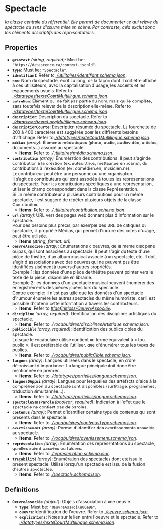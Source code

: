 # Spectacle

*la classe centrale du référentiel. Elle permet de documenter ce qui relève du spectacle au sens d'œuvre mise en scène. Par contraste, cela exclut donc les éléments descriptifs des représentations.*

## Properties

- <a id="properties/%40context"></a>**`@context`** *(string, required)*: Must be: `"https://datascence.ca/context.jsonld"`.
- <a id="properties/type"></a>**`type`**: Must be: `"Spectacle"`.
- <a id="properties/identifiant"></a>**`identifiant`**: Refer to *[./utilitaires/identifiant.schema.json](#utilitaires/identifiant.schema.json)*.
- <a id="properties/nom"></a>**`nom`**: Nom du spectacle, écrit au long, de la façon dont il doit être affiché à des utilisateurs, avec la capitalisation d'usage, les accents et les espacements usuels. Refer to *[./datatypes/texteCourtMultilingue.schema.json](#datatypes/texteCourtMultilingue.schema.json)*.
- <a id="properties/autreNom"></a>**`autreNom`**: Élément qui ne fait pas partie du nom, mais qui le complète, sans toutefois relever de la description elle-même. Refer to *[./datatypes/texteCourtMultilingue.schema.json](#datatypes/texteCourtMultilingue.schema.json)*.
- <a id="properties/description"></a>**`description`**: Description du spectacle. Refer to *[./datatypes/texteLongMultilingue.schema.json](#datatypes/texteLongMultilingue.schema.json)*.
- <a id="properties/descriptionCourte"></a>**`descriptionCourte`**: Description résumée du spectacle. La fourchette de 200 à 400 caractères est suggérée pour les différents besoins d'affichage. Refer to *[./datatypes/texteCourtMultilingue.schema.json](#datatypes/texteCourtMultilingue.schema.json)*.
- <a id="properties/m%C3%A9dias"></a>**`médias`** *(array)*: Éléments médiatiques (photo, audio, audiovidéo, articles, documents...) associé au spectacle.
  - <a id="properties/m%C3%A9dias/items"></a>**Items**: Refer to *[./utilitaires/média.schema.json](#utilitaires/m%C3%A9dia.schema.json)*.
- <a id="properties/contribution"></a>**`contribution`** *(array)*: Énumération des contributions. Il peut s'agir de contribution à la création (ex: auteur.trice, metteur.se en scène), de contributions à l'exécution (ex: comédien.en, musicien.ne).<br>  Le contributeur peut être une personne ou une organisation.<br>  Il s'agit de contributeurs qui sont associés à toutes les représentations du spectacle. Pour les contributions spécifiques à une représentation, utiliser le champ correspondant dans la classe Représentation.<br>  Si un même contributeur a plusieurs contributions pour un même spectacle, il est suggéré de répéter plusieurs objets de la classe Contribution.
  - <a id="properties/contribution/items"></a>**Items**: Refer to *[./utilitaires/contribution.schema.json](#utilitaires/contribution.schema.json)*.
- <a id="properties/url"></a>**`url`** *(array)*: URL vers des pages web donnant plus d'information sur le spectacle.<br>  Pour des besoins plus précis, par exemple des URL de critiques du spectacle, la propriété Médias, qui permet d'inclure des notes d'usage, peut être utilisée.
  - <a id="properties/url/items"></a>**Items** *(string, format: uri)*
- <a id="properties/oeuvreAssoci%C3%A9e"></a>**`oeuvreAssociée`** *(array)*: Énumérations d'oeuvres, de la même discipline ou pas, qui sont associées au spectacle. Il peut s'agir du texte d'une pièce de théâtre, d'un album musical associé à un spectacle, etc. Il doit s'agir d'associations avec des oeuvres qui ne peuvent pas être identifiées aisément à travers d'autres propriétés.<br>  Exemple 1: les données d'une pièce de théâtre peuvent pointer vers le texte de la pièce, disponible en librairie.<br>  Exemple 2: les données d'un spectacle musical peuvent énumérer des enregistrements des pièces jouées lors du spectacle.<br>  Contre exemple: il n'est pas utile que les données d'un spectacle d'humour énumère les autres spectacles du même humoriste, car il est possible d'obtenir cette information à travers les contributeurs.
  - <a id="properties/oeuvreAssoci%C3%A9e/items"></a>**Items**: Refer to *[#/definitions/OeuvreAssociée](#definitions/OeuvreAssoci%C3%A9e)*.
- <a id="properties/discipline"></a>**`discipline`** *(array, required)*: Identification des disciplines artistiques du spectacle.
  - <a id="properties/discipline/items"></a>**Items**: Refer to *[./vocabulaires/disciplinesArtistique.schema.json](#vocabulaires/disciplinesArtistique.schema.json)*.
- <a id="properties/publicCible"></a>**`publicCible`** *(array, required)*: Identification des publics cibles du spectacle.<br>  Lorsque le vocabulaire utilisé contient un terme équivalent à « tout public », il est préférable de l'utiliser, que d'énumérer tous les types de publics.
  - <a id="properties/publicCible/items"></a>**Items**: Refer to *[./vocabulaires/publicCible.schema.json](#vocabulaires/publicCible.schema.json)*.
- <a id="properties/langues"></a>**`langues`** *(array)*: Langues utilisées dans le spectacle, en ordre décroissant d'importance. La langue principale doit donc être mentionnée en premier.
  - <a id="properties/langues/items"></a>**Items**: Refer to *[./datatypes/partielles/langue.schema.json](#datatypes/partielles/langue.schema.json)*.
- <a id="properties/languesDAppui"></a>**`languesDAppui`** *(array)*: Langues pour lesquelles des artéfacts d'aide à la compréhension du spectacle sont disponibles (surtitrage, programmes, traduction simultannée...).
  - <a id="properties/languesDAppui/items"></a>**Items**: Refer to *[./datatypes/partielles/langue.schema.json](#datatypes/partielles/langue.schema.json)*.
- <a id="properties/spectacleSansParole"></a>**`spectacleSansParole`** *(boolean, required)*: Indication à l'effet que le spectacle ne contient pas de paroles.
- <a id="properties/contenus"></a>**`contenus`** *(array)*: Permet d'identifier certains type de contenus qui sont présents dans le spectacle.
  - <a id="properties/contenus/items"></a>**Items**: Refer to *[./vocabulaires/contenusType.schema.json](#vocabulaires/contenusType.schema.json)*.
- <a id="properties/avertissement"></a>**`avertissement`** *(array)*: Permet d'identifier des avertissements associés au spectacle.
  - <a id="properties/avertissement/items"></a>**Items**: Refer to *[./vocabulaires/avertissement.schema.json](#vocabulaires/avertissement.schema.json)*.
- <a id="properties/repr%C3%A9sentation"></a>**`représentation`** *(array)*: Énumération des représentations du spectacle, qu'elles soient passées ou futures.
  - <a id="properties/repr%C3%A9sentation/items"></a>**Items**: Refer to *[./représentation.schema.json](#repr%C3%A9sentation.schema.json)*.
- <a id="properties/tra%C3%A7abilit%C3%A9"></a>**`traçabilité`** *(array)*: Énumération des spectacles dont est issu le présent spectacle. Utilisé lorsqu'un spectacle est issu de la fusion d'autres spectacles.
  - <a id="properties/tra%C3%A7abilit%C3%A9/items"></a>**Items**: Refer to *[./spectacle.schema.json](#spectacle.schema.json)*.
## Definitions

- <a id="definitions/OeuvreAssoci%C3%A9e"></a>**`OeuvreAssociée`** *(object)*: Objets d'association à une oeuvre.
  - <a id="definitions/OeuvreAssoci%C3%A9e/properties/type"></a>**`type`**: Must be: `"OeuvreAssoci\u00e9e"`.
  - <a id="definitions/OeuvreAssoci%C3%A9e/properties/ouevre"></a>**`ouevre`**: Identification de l'oeuvre. Refer to *[./oeuvre.schema.json](#oeuvre.schema.json)*.
  - <a id="definitions/OeuvreAssoci%C3%A9e/properties/explications"></a>**`explications`**: Notes sur le lien entre l'oeuvre et le spectacle. Refer to *[./datatypes/texteCourtMultilingue.schema.json](#datatypes/texteCourtMultilingue.schema.json)*.
